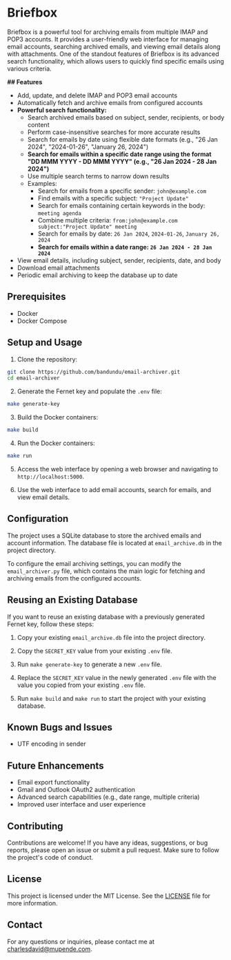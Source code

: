 # Briefbox

Briefbox is a powerful tool for archiving emails from multiple IMAP and POP3 accounts. It provides a user-friendly web interface for managing email accounts, searching archived emails, and viewing email details along with attachments. One of the standout features of Briefbox is its advanced search functionality, which allows users to quickly find specific emails using various criteria.

**## Features**

- Add, update, and delete IMAP and POP3 email accounts
- Automatically fetch and archive emails from configured accounts
- **Powerful search functionality:**
  - Search archived emails based on subject, sender, recipients, or body content
  - Perform case-insensitive searches for more accurate results
  - Search for emails by date using flexible date formats (e.g., "26 Jan 2024", "2024-01-26", "January 26, 2024")
  - **Search for emails within a specific date range using the format "DD MMM YYYY - DD MMM YYYY" (e.g., "26 Jan 2024 - 28 Jan 2024")**
  - Use multiple search terms to narrow down results
  - Examples:
    - Search for emails from a specific sender: `john@example.com`
    - Find emails with a specific subject: `"Project Update"`
    - Search for emails containing certain keywords in the body: `meeting agenda`
    - Combine multiple criteria: `from:john@example.com subject:"Project Update" meeting`
    - Search for emails by date: `26 Jan 2024`, `2024-01-26`, `January 26, 2024`
    - **Search for emails within a date range: `26 Jan 2024 - 28 Jan 2024`**
- View email details, including subject, sender, recipients, date, and body
- Download email attachments
- Periodic email archiving to keep the database up to date

## Prerequisites

- Docker
- Docker Compose

## Setup and Usage

1. Clone the repository:

```bash
git clone https://github.com/bandundu/email-archiver.git
cd email-archiver
```

2. Generate the Fernet key and populate the `.env` file:

```bash
make generate-key
```

3. Build the Docker containers:

```bash
make build
```

4. Run the Docker containers:

```bash
make run
```

5. Access the web interface by opening a web browser and navigating to `http://localhost:5000`.

6. Use the web interface to add email accounts, search for emails, and view email details.

## Configuration

The project uses a SQLite database to store the archived emails and account information. The database file is located at `email_archive.db` in the project directory.

To configure the email archiving settings, you can modify the `email_archiver.py` file, which contains the main logic for fetching and archiving emails from the configured accounts.

## Reusing an Existing Database

If you want to reuse an existing database with a previously generated Fernet key, follow these steps:

1. Copy your existing `email_archive.db` file into the project directory.

2. Copy the `SECRET_KEY` value from your existing `.env` file.

3. Run `make generate-key` to generate a new `.env` file.

4. Replace the `SECRET_KEY` value in the newly generated `.env` file with the value you copied from your existing `.env` file.

5. Run `make build` and `make run` to start the project with your existing database.

## Known Bugs and Issues

- UTF encoding in sender

## Future Enhancements

- Email export functionality
- Gmail and Outlook OAuth2 authentication
- Advanced search capabilities (e.g., date range, multiple criteria)
- Improved user interface and user experience

## Contributing

Contributions are welcome! If you have any ideas, suggestions, or bug reports, please open an issue or submit a pull request. Make sure to follow the project's code of conduct.

## License

This project is licensed under the MIT License. See the [LICENSE](LICENSE) file for more information.

## Contact

For any questions or inquiries, please contact me at charlesdavid@mupende.com.